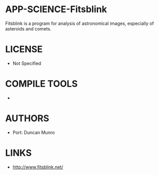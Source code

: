 APP-SCIENCE-Fitsblink
=====================

Fitsblink is a program for analysis of astronomical images, especially of asteroids and comets.

LICENSE
===============
* Not Specified

COMPILE TOOLS
===============
* 

AUTHORS
===============
* Port: Duncan Munro

LINKS
===============
* http://www.fitsblink.net/
